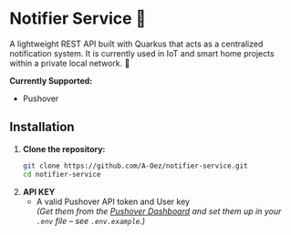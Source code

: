 # Notifier Service 🚀

A lightweight REST API built with Quarkus that acts as a centralized notification system.
It is currently used in IoT and smart home projects within a private local network. 🔔

**Currently Supported:**
- Pushover

## Installation

1. **Clone the repository:**
   ```bash
   git clone https://github.com/A-Oez/notifier-service.git
   cd notifier-service
   
2. **API KEY**
    - A valid Pushover API token and User key  
      *(Get them from the [Pushover Dashboard](https://pushover.net/) and set them up in your `.env` file – see `.env.example`.)*